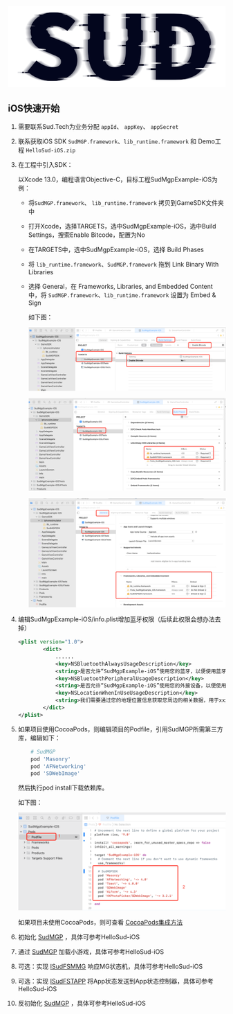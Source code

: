 #

![SUD](../Resource/logo.png)

## iOS快速开始

1. 需要联系Sud.Tech为业务分配 `appId`、 `appKey`、 `appSecret`

2. 联系获取iOS SDK `SudMGP.framework`、`lib_runtime.framework` 和 Demo工程 `HelloSud-iOS.zip`

3. 在工程中引入SDK：

    以Xcode 13.0，编程语言Objective-C，目标工程SudMgpExample-iOS为例：

    - 将`SudMGP.framework`、 `lib_runtime.framework` 拷贝到GameSDK文件夹中

    - 打开Xcode，选择TARGETS，选中SudMgpExample-iOS，选中Build Settings，搜索Enable Bitcode，配置为No

    - 在TARGETS中，选中SudMgpExample-iOS，选择 Build Phases

    - 将 `lib_runtime.framework`、`SudMGP.framework` 拖到 Link Binary With Libraries

    - 选择 General，在 Frameworks, Libraries, and Embedded Content 中，将 `SudMGP.framework`、`lib_runtime.framework` 设置为 Embed & Sign

        如下图：

        ![SUD](../Resource/Client/bitcode.png)

        ![SUD](../Resource/Client/target.png)

        ![SUD](../Resource/Client/emed.png)

4. 编辑SudMgpExample-iOS/info.plist增加蓝牙权限（后续此权限会想办法去掉）

    ```xml
    <plist version="1.0">
            <dict>
                ......
                <key>NSBluetoothAlwaysUsageDescription</key>
                <string>是否允许“SudMgpExample-iOS”使用您的蓝牙，以便使用蓝牙设备，用于xxxxx</string>
                <key>NSBluetoothPeripheralUsageDescription</key>
                <string>是否允许“SudMgpExample-iOS”使用您的外接设备，以便使用外接设备，用于xxxxx</string>
                <key>NSLocationWhenInUseUsageDescription</key>
                <string>我们需要通过您的地理位置信息获取您周边的相关数据，用于xxxxx</string>
            </dict>
    </plist>
    ```

5. 如果项目使用CocoaPods，则编辑项目的Podfile，引用SudMGP所需第三方库，编辑如下：

    ```ruby
        # SudMGP
        pod 'Masonry'
        pod 'AFNetworking'
        pod 'SDWebImage'
    ```

   然后执行pod install下载依赖库。

   如下图：

   ![SUD](../Resource/Client/podfile.png)

   如果项目未使用CocoaPods，则可查看 [CocoaPods集成方法](https://cocoapods.org)

6. 初始化 [SudMGP](./API/SudMGP.md) ，具体可参考HelloSud-iOS

7. 通过 [SudMGP](API/SudMGP.md) 加载小游戏，具体可参考HelloSud-iOS

8. 可选：实现 [ISudFSMMG](API/ISudFSMMG.md) 响应MG状态机，具体可参考HelloSud-iOS

9. 可选：实现 [ISudFSTAPP](API/ISudFSTAPP.md) 将App状态发送到App状态控制器，具体可参考HelloSud-iOS

10. 反初始化 [SudMGP](API/SudMGP.md) ，具体可参考HelloSud-iOS
